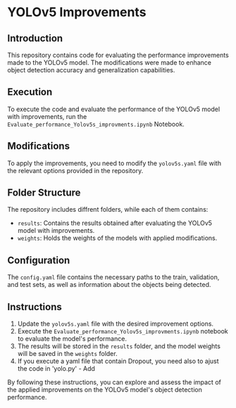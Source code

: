 # YOLOv5 Improvements

## Introduction

This repository contains code for evaluating the performance improvements made to the YOLOv5 model. The modifications were made to enhance object detection accuracy and generalization capabilities.

## Execution

To execute the code and evaluate the performance of the YOLOv5 model with improvements, run the `Evaluate_performance_Yolov5s_improvments.ipynb` Notebook.

## Modifications

To apply the improvements, you need to modify the `yolov5s.yaml` file with the relevant options provided in the repository.

## Folder Structure

The repository includes diffrent folders, while each of them contains:
- `results`: Contains the results obtained after evaluating the YOLOv5 model with improvements.
- `weights`: Holds the weights of the models with applied modifications.

## Configuration

The `config.yaml` file contains the necessary paths to the train, validation, and test sets, as well as information about the objects being detected.

## Instructions

1. Update the `yolov5s.yaml` file with the desired improvement options.
2. Execute the `Evaluate_performance_Yolov5s_improvments.ipynb` notebook to evaluate the model's performance.
3. The results will be stored in the `results` folder, and the model weights will be saved in the `weights` folder.
4. If you execute a yaml file that contain Dropout, you need also to ajust the code in 'yolo.py' - Add 

By following these instructions, you can explore and assess the impact of the applied improvements on the YOLOv5 model's object detection performance.
